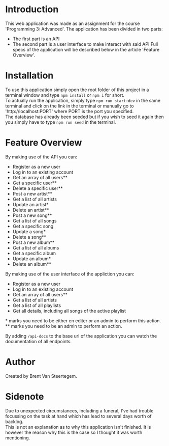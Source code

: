 ﻿# Introduction
This web application was made as an assignment for the course 'Programming 3: Advanced'.
The application has been divided in two parts:
- The first part is an API
- The second part is a user interface to make interact with said API
Full specs of the application will be described below in the article 'Feature Overview'.

# Installation
To use this application simply open the root folder of this project in a terminal window and type `npm install` or `npm i` for short.  
To actually run the application, simply type `npm run start:dev` in the same terminal and click on the link in the terminal or manually go to 'http://localhost:PORT' where PORT is the port you specified.  
The database has already been seeded but if you wish to seed it again then you simply have to type `npm run seed` in the terminal.

# Feature Overview
By making use of the API you can:
- Register as a new user
- Log in to an existing account
- Get an array of all users**
- Get a specific user**
- Delete a specific user**
- Post a new artist**
- Get a list of all artists
- Update an artist*
- Delete an artist**
- Post a new song**
- Get a list of all songs
- Get a specific song
- Update a song*
- Delete a song**
- Post a new album**
- Get a list of all albums
- Get a specific album
- Update an album*
- Delete an album**

By making use of the user interface of the appliction you can:
- Register as a new user
- Log in to an existing account
- Get an array of all users**
- Get a list of all artists
- Get a list of all playlists
- Get all details, including all songs of the active playlist

\* marks you need to be either en editer or an admin to perform this action.  
\** marks you need to be an admin to perform an action.

By adding `/api-docs` to the base url of the application you can watch the documentation of all endpoints.

# Author
Created by Brent Van Steertegem.

# Sidenote
Due to unexpected circumstances, including a funeral, I've had trouble focussing on the task at hand which has lead to several days worth of backlog.  
This is not an explanation as to why this application isn't finished. It is however the reason why this is the case so I thought it was worth mentioning.
